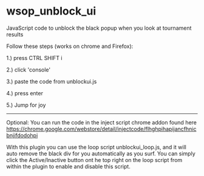 # wsop_unblock_ui

JavaScript code to unblock the black popup when you look at tournament results

Follow these steps (works on chrome and Firefox):

1.) press CTRL SHIFT i

2.) click 'console'

3.) paste the code from unblockui.js

4.) press enter

5.) Jump for joy


------------------


Optional: You can run the code in the inject script chrome addon found here https://chrome.google.com/webstore/detail/injectcode/flhghpihapijancfhnicbnjifdodohpi

With this plugin you can use the loop script unblockui_loop.js, and it will auto remove the black div for you automatically as you surf. You can simply click the Active/Inactive button ont he top right on the loop script from within the plugin to enable and disable this script.
